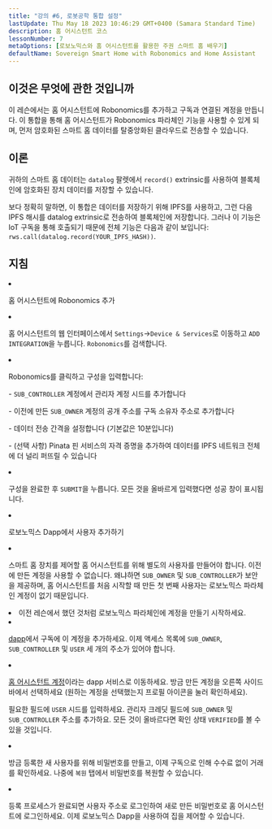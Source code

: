 ```yaml
---
title: "강의 #6, 로봇공학 통합 설정"
lastUpdate: Thu May 18 2023 10:46:29 GMT+0400 (Samara Standard Time)
description: 홈 어시스턴트 코스
lessonNumber: 7
metaOptions: [로보노믹스와 홈 어시스턴트를 활용한 주권 스마트 홈 배우기]
defaultName: Sovereign Smart Home with Robonomics and Home Assistant
---
```



## 이것은 무엇에 관한 것입니까

이 레슨에서는 홈 어시스턴트에 Robonomics를 추가하고 구독과 연결된 계정을 만듭니다. 이 통합을 통해 홈 어시스턴트가 Robonomics 파라체인 기능을 사용할 수 있게 되며, 먼저 암호화된 스마트 홈 데이터를 탈중앙화된 클라우드로 전송할 수 있습니다.


## 이론

귀하의 스마트 홈 데이터는 <code>datalog</code> 팔렛에서 <code>record()</code> extrinsic를 사용하여 블록체인에 암호화된 장치 데이터를 저장할 수 있습니다. 

보다 정확히 말하면, 이 통합은 데이터를 저장하기 위해 IPFS를 사용하고, 그런 다음 IPFS 해시를 datalog extrinsic로 전송하여 블록체인에 저장합니다. 그러나 이 기능은 IoT 구독을 통해 호출되기 때문에 전체 기능은 다음과 같이 보입니다: <code>rws.call(datalog.record(YOUR_IPFS_HASH))</code>.

## 지침

<List type="numbers">

<li>

홈 어시스턴트에 Robonomics 추가

<List>

<li>

홈 어시스턴트의 웹 인터페이스에서 <code>Settings</code>-><code>Device & Services</code>로 이동하고 <code>ADD INTEGRATION</code>을 누릅니다. <code>Robonomics</code>를 검색합니다.

<LessonVideo  :videos="[{src: 'https://crustipfs.info/ipfs/QmQp66J943zbF6iFdkKQpBikSbm9jV9La25bivKd7cz6fD', type:'mp4'}]" />

</li>

<li>

Robonomics를 클릭하고 구성을 입력합니다: 

\- <code>SUB_CONTROLLER</code> 계정에서 관리자 계정 시드를 추가합니다

\- 이전에 만든 <code>SUB_OWNER</code> 계정의 공개 주소를 구독 소유자 주소로 추가합니다

\- 데이터 전송 간격을 설정합니다 (기본값은 10분입니다)

\- (선택 사항) Pinata 핀 서비스의 자격 증명을 추가하여 데이터를 IPFS 네트워크 전체에 더 널리 퍼뜨릴 수 있습니다

</li>

<li>

구성을 완료한 후 <code>SUBMIT</code>을 누릅니다. 모든 것을 올바르게 입력했다면 성공 창이 표시됩니다.

</li>
</List>
</li>

<li>

로보노믹스 Dapp에서 사용자 추가하기 

<List>

<li>

스마트 홈 장치를 제어할 홈 어시스턴트를 위해 별도의 사용자를 만들어야 합니다. 이전에 만든 계정을 사용할 수 없습니다. 왜냐하면 <code>SUB_OWNER</code> 및 <code>SUB_CONTROLLER</code>가 보안을 제공하며, 홈 어시스턴트를 처음 시작할 때 만든 첫 번째 사용자는 로보노믹스 파라체인 계정이 없기 때문입니다.

</li>

<li>
이전 레슨에서 했던 것처럼 로보노믹스 파라체인에 계정을 만들기 시작하세요.
</li>

<li>

[dapp](https://dapp.robonomics.network/#/subscription/devices)에서 구독에 이 계정을 추가하세요. 이제 액세스 목록에 <code>SUB_OWNER</code>, <code>SUB_CONTROLLER</code> 및 <code>USER</code> 세 개의 주소가 있어야 합니다.

<LessonVideo  :videos="[{src: 'https://crustipfs.info/ipfs/QmSxzram7CF4SXpVgEyv98XetjYsxNFQY2GY4PfyhJak7H', type:'mp4'}]" />

</li>

<li>

[홈 어시스턴트 계정](https://dapp.robonomics.network/#/home-assistant)이라는 dapp 서비스로 이동하세요. 방금 만든 계정을 오른쪽 사이드바에서 선택하세요 (원하는 계정을 선택했는지 프로필 아이콘을 눌러 확인하세요).

필요한 필드에 <code>USER</code> 시드를 입력하세요. 관리자 크레딧 필드에 <code>SUB_OWNER</code> 및 <code>SUB_CONTROLLER</code> 주소를 추가하요. 모든 것이 올바르다면 확인 상태 <code>VERIFIED</code>를 볼 수 있을 것입니다.

</li>

<li>

방금 등록한 새 사용자를 위해 비밀번호를 만들고, 이제 구독으로 인해 수수료 없이 거래를 확인하세요. 나중에 <code>복원</code> 탭에서 비밀번호를 복원할 수 있습니다.

<LessonVideo  :videos="[{src: 'https://crustipfs.info/ipfs/QmW2TXuwCYXzgcRfEUx4imZU5ZerEzkuD5P53u9g2WnxDh', type:'mp4'}]" />

</li>

<li>

등록 프로세스가 완료되면 사용자 주소로 로그인하여 새로 만든 비밀번호로 홈 어시스턴트에 로그인하세요. 이제 로보노믹스 Dapp을 사용하여 집을 제어할 수 있습니다.

</li>
</List>
</li>
</List>